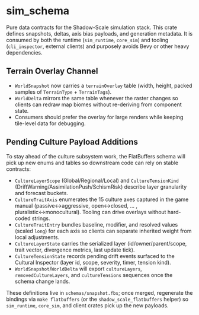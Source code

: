 # sim_schema

Pure data contracts for the Shadow-Scale simulation stack. This crate defines
snapshots, deltas, axis bias payloads, and generation metadata. It is consumed
by both the runtime (`sim_runtime`, `core_sim`) and tooling (`cli_inspector`,
external clients) and purposely avoids Bevy or other heavy dependencies.

## Terrain Overlay Channel
- `WorldSnapshot` now carries a `terrainOverlay` table (width, height, packed
  samples of `TerrainType` + `TerrainTags`).
- `WorldDelta` mirrors the same table whenever the raster changes so clients can
  redraw map biomes without re-deriving from component state.
- Consumers should prefer the overlay for large renders while keeping tile-level
  data for debugging.

## Pending Culture Payload Additions

To stay ahead of the culture subsystem work, the FlatBuffers schema will pick up
new enums and tables so downstream code can rely on stable contracts:

- `CultureLayerScope` (Global/Regional/Local) and `CultureTensionKind`
  (DriftWarning/AssimilationPush/SchismRisk) describe layer granularity and
  forecast buckets.
- `CultureTraitAxis` enumerates the 15 culture axes captured in the game manual
  (passive↔aggressive, open↔closed, … , pluralistic↔monocultural). Tooling can
  drive overlays without hard-coded strings.
- `CultureTraitEntry` bundles baseline, modifier, and resolved values (scaled
  `long`) for each axis so clients can separate inherited weight from local
  adjustments.
- `CultureLayerState` carries the serialized layer (id/owner/parent/scope,
  trait vector, divergence metrics, last update tick).
- `CultureTensionState` records pending drift events surfaced to the Cultural
  Inspector (layer id, scope, severity, timer, tension kind).
- `WorldSnapshot`/`WorldDelta` will export `cultureLayers`,
  `removedCultureLayers`, and `cultureTensions` sequences once the schema change
  lands.

These definitions live in `schemas/snapshot.fbs`; once merged, regenerate the
bindings via `make flatbuffers` (or the `shadow_scale_flatbuffers` helper) so
`sim_runtime`, `core_sim`, and client crates pick up the new payloads.
